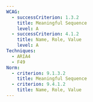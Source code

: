 ```yaml
---
WCAG:
  - successCriterion: 1.3.2
    title: Meaningful Sequence
    level: A
  - successCriterion: 4.1.2
    title: Name, Role, Value
    level: A
Techniques:
  - ARIA4
  - F49
Norm:
  - criterion: 9.1.3.2
    title: Meaningful Sequence
  - criterion: 9.4.1.2
    title: Name, Role, Value
---
```

